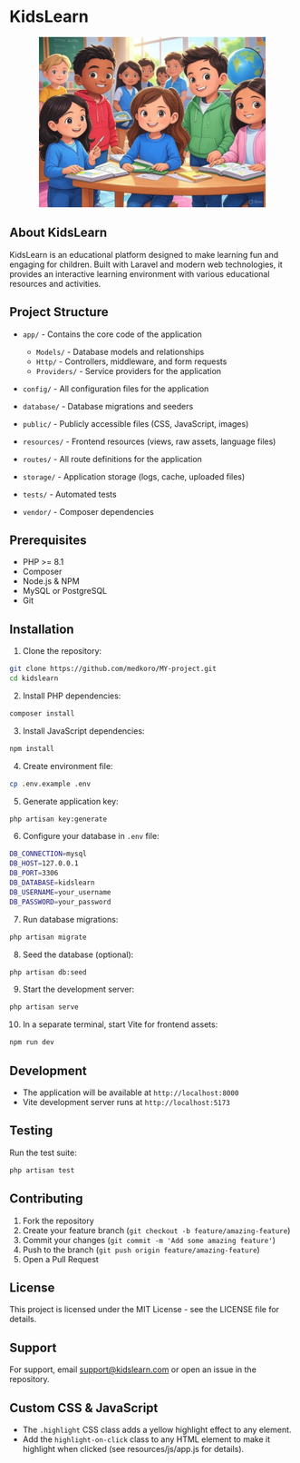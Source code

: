 # KidsLearn

<p align="center">
<img src="kidslearn.jpg" width="400" alt="KidsLearn Logo">
</p>

## About KidsLearn

KidsLearn is an educational platform designed to make learning fun and engaging for children. Built with Laravel and modern web technologies, it provides an interactive learning environment with various educational resources and activities.

## Project Structure

- `app/` - Contains the core code of the application
  - `Models/` - Database models and relationships
  - `Http/` - Controllers, middleware, and form requests
  - `Providers/` - Service providers for the application

- `config/` - All configuration files for the application

- `database/` - Database migrations and seeders

- `public/` - Publicly accessible files (CSS, JavaScript, images)

- `resources/` - Frontend resources (views, raw assets, language files)

- `routes/` - All route definitions for the application

- `storage/` - Application storage (logs, cache, uploaded files)

- `tests/` - Automated tests

- `vendor/` - Composer dependencies

## Prerequisites

- PHP >= 8.1
- Composer
- Node.js & NPM
- MySQL or PostgreSQL
- Git

## Installation

1. Clone the repository:
```bash
git clone https://github.com/medkoro/MY-project.git
cd kidslearn
```

2. Install PHP dependencies:
```bash
composer install
```

3. Install JavaScript dependencies:
```bash
npm install
```

4. Create environment file:
```bash
cp .env.example .env
```

5. Generate application key:
```bash
php artisan key:generate
```

6. Configure your database in `.env` file:
```bash
DB_CONNECTION=mysql
DB_HOST=127.0.0.1
DB_PORT=3306
DB_DATABASE=kidslearn
DB_USERNAME=your_username
DB_PASSWORD=your_password
```

7. Run database migrations:
```bash
php artisan migrate
```

8. Seed the database (optional):
```bash
php artisan db:seed
```

9. Start the development server:
```bash
php artisan serve
```

10. In a separate terminal, start Vite for frontend assets:
```bash
npm run dev
```

## Development

- The application will be available at `http://localhost:8000`
- Vite development server runs at `http://localhost:5173`

## Testing

Run the test suite:
```bash
php artisan test
```

## Contributing

1. Fork the repository
2. Create your feature branch (`git checkout -b feature/amazing-feature`)
3. Commit your changes (`git commit -m 'Add some amazing feature'`)
4. Push to the branch (`git push origin feature/amazing-feature`)
5. Open a Pull Request

## License

This project is licensed under the MIT License - see the LICENSE file for details.

## Support

For support, email [support@kidslearn.com](mailto:support@kidslearn.com) or open an issue in the repository.

## Custom CSS & JavaScript

- The `.highlight` CSS class adds a yellow highlight effect to any element.
- Add the `highlight-on-click` class to any HTML element to make it highlight when clicked (see resources/js/app.js for details).
